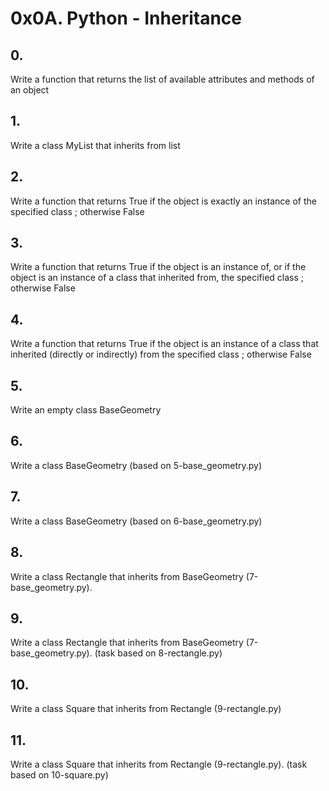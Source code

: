 # 0x0A. Python - Inheritance
## 0.
 Write a function that returns the list of available attributes and methods of an object  
## 1.
 Write a class MyList that inherits from list  
## 2.
 Write a function that returns True if the object is exactly an instance of the specified class ; otherwise False  
## 3.
 Write a function that returns True if the object is an instance of, or if the object is an instance of a class that inherited from, the specified class ; otherwise False  
## 4.
 Write a function that returns True if the object is an instance of a class that inherited (directly or indirectly) from the specified class ; otherwise False  
## 5.
 Write an empty class BaseGeometry  
## 6.
 Write a class BaseGeometry (based on 5-base_geometry.py)  
## 7.
 Write a class BaseGeometry (based on 6-base_geometry.py)  
## 8.
 Write a class Rectangle that inherits from BaseGeometry (7-base_geometry.py).  
## 9.
 Write a class Rectangle that inherits from BaseGeometry (7-base_geometry.py). (task based on 8-rectangle.py)  
## 10.
 Write a class Square that inherits from Rectangle (9-rectangle.py)  
## 11.
 Write a class Square that inherits from Rectangle (9-rectangle.py). (task based on 10-square.py)  
 
